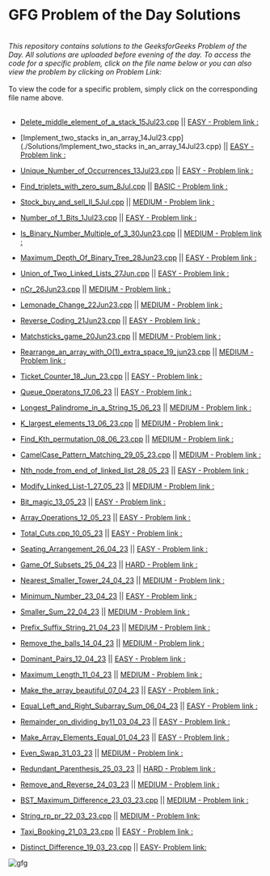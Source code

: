 # GFG Problem of the Day Solutions

<br>
<i> This repository contains solutions to the GeeksforGeeks Problem of the Day. All solutions are uploaded before evening of the day. To access the code for a specific problem, click on the file name below or you can also view the problem by clicking on Problem Link: </i>
<br><br>
To view the code for a specific problem, simply click on the corresponding file name above.
<br><br>

- [Delete_middle_element_of_a_stack_15Jul23.cpp](./Solutions/Delete_middle_element_of_a_stack_15Jul23.cpp) || [EASY - Problem link :](https://practice.geeksforgeeks.org/problems/delete-middle-element-of-a-stack/1)
- [Implement_two_stacks in_an_array_14Jul23.cpp](./Solutions/Implement_two_stacks in_an_array_14Jul23.cpp) || [EASY - Problem link :](https://practice.geeksforgeeks.org/problems/implement-two-stacks-in-an-array/1)
- [Unique_Number_of_Occurrences_13Jul23.cpp](./Solutions/Unique_Number_of_Occurrences_13Jul23.cpp) || [EASY - Problem link :](https://practice.geeksforgeeks.org/problems/unique-frequencies-of-not/1)
- [Find_triplets_with_zero_sum_8Jul.cpp](./Solutions/Find_triplets_with_zero_sum_8Jul.cpp) || [BASIC - Problem link :](https://practice.geeksforgeeks.org/problems/find-triplets-with-zero-sum/1)
- [Stock_buy_and_sell_II_5Jul.cpp](./Solutions/Stock_buy_and_sell_II_5Jul.cpp) || [MEDIUM - Problem link :](https://practice.geeksforgeeks.org/problems/stock-buy-and-sell2615/1)
- [Number_of_1_Bits_1Jul23.cpp](./Solutions/Number_of_1_Bits_1Jul23.cpp) || [EASY - Problem link :](https://practice.geeksforgeeks.org/problems/set-bits0143/1)
- [Is_Binary_Number_Multiple_of_3_30Jun23.cpp](./Solutions/Is_Binary_Number_Multiple_of_3_30Jun23.cpp) || [MEDIUM - Problem link :](https://practice.geeksforgeeks.org/problems/is-binary-number-multiple-of-30654/1)
- [Maximum_Depth_Of_Binary_Tree_28Jun23.cpp](./Solutions/Maximum_Depth_Of_Binary_Tree_28Jun23.cpp) || [EASY - Problem link :](https://practice.geeksforgeeks.org/problems/maximum-depth-of-binary-tree/1)
- [Union_of_Two_Linked_Lists_27Jun.cpp](./Solutions/Union_of_Two_Linked_Lists_27Jun.cpp) || [EASY - Problem link :](https://practice.geeksforgeeks.org/problems/union-of-two-linked-list/1)
- [nCr_26Jun23.cpp](./Solutions/nCr_26Jun23.cpp) || [MEDIUM - Problem link :](https://practice.geeksforgeeks.org/problems/ncr1019/1)
- [Lemonade_Change_22Jun23.cpp](./Solutions/Lemonade_Change_22Jun23.cpp) || [MEDIUM - Problem link :](https://practice.geeksforgeeks.org/problems/lemonade-change/1)
- [Reverse_Coding_21Jun23.cpp](./Solutions/Reverse_Coding_21Jun23.cpp) || [EASY - Problem link :](https://practice.geeksforgeeks.org/problems/reverse-coding2452/1)
- [Matchsticks_game_20Jun23.cpp](./Solutions/Matchsticks_game_20Jun23.cpp) || [MEDIUM - Problem link :](https://practice.geeksforgeeks.org/problems/-matchsticks-game4906/1)
- [Rearrange_an_array_with_O(1)\_extra_space_19_jun23.cpp](<./Solutions/Rearrange_an_array_with_O(1)_extra_space_19_jun23.cpp>) || [MEDIUM - Problem link :](https://practice.geeksforgeeks.org/problems/rearrange-an-array-with-o1-extra-space3142/1)
- [Ticket_Counter_18_Jun_23.cpp](./Solutions/Ticket_Counter_18_Jun_23.cpp) || [EASY - Problem link :](https://practice.geeksforgeeks.org/problems/ticket-counter-2731/1)
- [Queue_Operatons_17_06_23](./Solutions/Queue_Operatons_17_06_23.cpp) || [EASY - Problem link :](https://practice.geeksforgeeks.org/problems/queue-operations/1)
- [Longest_Palindrome_in_a_String_15_06_23](./Solutions/Longest_Palindrome_in_a_String_15_06_23.cpp) || [MEDIUM - Problem link :](https://practice.geeksforgeeks.org/problems/longest-palindrome-in-a-string3411/1)
- [K_largest_elements_13_06_23.cpp](./Solutions/K_largest_elements_13_06_23.cpp) || [MEDIUM - Problem link :](https://practice.geeksforgeeks.org/problems/k-largest-elements4206/1https://practice.geeksforgeeks.org/problems/k-largest-elements4206/1)
- [Find_Kth_permutation_08_06_23.cpp](./Solutions/Find_Kth_permutation_08_06_23.cpp) || [MEDIUM - Problem link :](https://practice.geeksforgeeks.org/problems/find-kth-permutation-0932/1)

- [CamelCase_Pattern_Matching_29_05_23.cpp](./Solutions/CamelCase_Pattern_Matching_29_05_23.cpp) || [MEDIUM - Problem link :](https://practice.geeksforgeeks.org/problems/camelcase-pattern-matching2259/1)
- [Nth_node_from_end_of_linked_list_28_05_23](./Solutions/Nth_node_from_end_of_linked_list_28_05_23.cpp) || [EASY - Problem link :](https://practice.geeksforgeeks.org/problems/nth-node-from-end-of-linked-list/1)
- [Modify_Linked_List-1_27_05_23](./Solutions/Modify_Linked_List-1_28_05_23.cpp) || [MEDIUM - Problem link :](https://practice.geeksforgeeks.org/problems/modify-linked-list-1-0546/1)
- [Bit_magic_13_05_23](./Solutions/Bit_magic_13_05_23.cpp) || [EASY - Problem link :](https://practice.geeksforgeeks.org/problems/ed0422e992899f3f46340ce97b0090683ceebd67/1)
- [Array_Operations_12_05_23](./Solutions/Array_Operations_12_05_23.cpp) || [EASY - Problem link :](https://practice.geeksforgeeks.org/problems/3a93b6a25a7b88e4c80a1fee00898fd8022eb108/1)
- [Total_Cuts.cpp_10_05_23](./Solutions/Total_Cuts.cpp_10_05_23.cpp) || [EASY - Problem link :](https://practice.geeksforgeeks.org/problems/cbd515a00f6537180d2e66f1ffe11093a128e560/1)
- [Seating_Arrangement_26_04_23](./Solutions/Seating_Arrangement.cpp) || [EASY - Problem link :](https://practice.geeksforgeeks.org/problems/6bb49b563cc171335c6564b00307a6d867e0268d/1)
- [Game_Of_Subsets_25_04_23](https://github.com/Thelalitagarwal/GFG_Daily_Problem/blob/main/Game%20Of%20Subsets.cpp) || [HARD - Problem link :](https://practice.geeksforgeeks.org/problems/cec5db442a5652d07dd41e37ea780345f08c9a3d/1)
- [Nearest_Smaller_Tower_24_04_23](./Solutions/Nearest_Smaller_Tower_24_04_23.cpp) || [MEDIUM - Problem link :](https://practice.geeksforgeeks.org/problems/a520c08a8ea9b617be25c38b0fc2fe057e889253/1)
- [Minimum_Number_23_04_23](./Solutions/Minimum_Number_23_04_23.cpp) || [EASY - Problem link :](https://practice.geeksforgeeks.org/problems/7d62c8606123a199720c9b6885249dc9ac651bb7/1)
- [Smaller_Sum_22_04_23](./Solutions/Smaller_Sum_22_04_23.cpp) || [MEDIUM - Problem link :](https://practice.geeksforgeeks.org/problems/5877fde1c8e1029658845cd4bc94066ac1d4b09b/1)
- [Prefix_Suffix_String_21_04_23](./Solutions/Prefix_Suffix_String_21_04_23.cpp) || [MEDIUM - Problem link :](https://practice.geeksforgeeks.org/problems/5be83263c7f2cb866c60b23b73bb38f88de2461c/1)
- [Remove_the_balls_14_04_23](./Solutions/Remove_the_balls_14_04_23.cpp) || [MEDIUM - Problem link :](https://practice.geeksforgeeks.org/problems/546ea68f97be7283a04ddcc8057e09b46a686471/1)
- [Dominant_Pairs_12_04_23](./Solutions/Dominant_Pairs_12_04_23.cpp) || [EASY - Problem link :](https://practice.geeksforgeeks.org/problems/2a1c11024ceae36363fc405e07f2fa3e2f896ef0/1)
- [Maximum_Length_11_04_23](./Solutions/Maximum_Length_11_04_23.cpp) || [MEDIUM - Problem link :](https://practice.geeksforgeeks.org/problems/84963d7b5b84aa24f7807d86e672d0f97f41a4b5/1)
- [Make_the_array_beautiful_07_04_23](./Solutions/Make_the_array_beautiful.cpp) || [EASY - Problem link :](https://practice.geeksforgeeks.org/problems/badefd58bace4f2ca25267ccfe0c9dc844415e90/1)
- [Equal_Left_and_Right_Subarray_Sum_06_04_23](./Solutions/Equal_Left_and_Right_Subarray_Sum_06_04_23.cpp) || [EASY - Problem link :](https://practice.geeksforgeeks.org/problems/78a6854c8a2915e05f236aa407dfaa1bbc8ae7d3/1)
- [Remainder_on_dividing_by11_03_04_23](./Solutions/Remainder_on_dividing_by11_03_04_23.cpp) || [EASY - Problem link :](https://practice.geeksforgeeks.org/problems/aa8c89caad6b5c3a76ba5e6d65454f77aac3f3543526/1)
- [Make_Array_Elements_Equal_01_04_23](./Solutions/Make_Array_Elements_Equal.cpp) || [EASY - Problem link :](https://practice.geeksforgeeks.org/problems/1f05c7c12b1084f270c57566b2110967c046730d/1)
- [Even_Swap_31_03_23](./Solutions/Even_Swap_31_03_23.cpp) || [MEDIUM - Problem link :](https://practice.geeksforgeeks.org/problems/even-swap/1)
- [Redundant_Parenthesis_25_03_23](./Solutions/Redundant_Parenthesis_25_03_23.cpp) || [HARD - Problem link :](https://practice.geeksforgeeks.org/problems/ef5111156686a3136c6a0df8bbda17f952947e17/1)
- [Remove_and_Reverse_24_03_23](./Solutions/Remove_and_Reverse_24_03_23.cpp) || [MEDIUM - Problem link :](https://practice.geeksforgeeks.org/problems/1e2f365be6114b671b915e145ec7dbcfdc432910/1)
- [BST_Maximum_Difference_23_03_23.cpp](./Solutions/BST_Maximum_Difference_23_03_23.cpp) || [MEDIUM - Problem link :](https://practice.geeksforgeeks.org/problems/e841e10213ddf839d51c2909f1808632a19ae0bf/1)
- [String_rp_pr_22_03_23.cpp](./Solutions/String_rp_pr_22_03_23.cpp) || [MEDIUM - Problem link:](https://practice.geeksforgeeks.org/problems/d25f415de2ff3e02134de03e17ad019d723ab2e9/1)
- [Taxi_Booking_21_03_23.cpp](./Solutions/Taxi_Booking_21_03_23.cpp) || [EASY - Problem link :](https://practice.geeksforgeeks.org/problems/7995e41d167d81f14f1d4194b29ef839f52d18ba/1)
- [Distinct_Difference_19_03_23.cpp](./Solutions/Distinct_Difference_19_03_23.cpp) || [ EASY- Problem link:](https://practice.geeksforgeeks.org/problems/c670bf260ea9dce6c5910dedc165aa403f6e951d/1)

![gfg](https://media.geeksforgeeks.org/img-practice/Problemofthedaynewcopy-1637640589.png)

<br>
